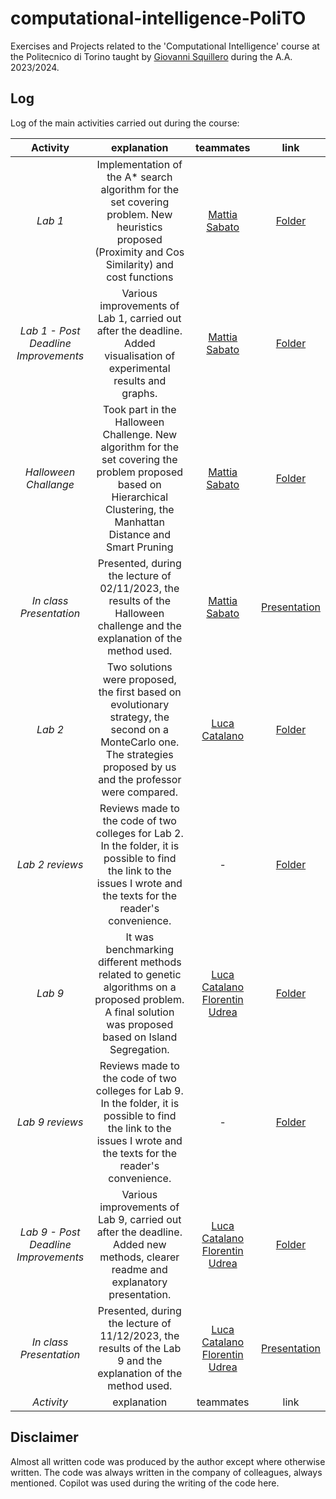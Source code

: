# computational-intelligence-PoliTO
Exercises and Projects related to the 'Computational Intelligence' course at the Politecnico di Torino taught by [Giovanni Squillero](https://github.com/squillero) during the A.A. 2023/2024.

## Log
Log of the main activities carried out during the course: 

|               **Activity**              |                                                                            **explanation**                                                                            |              **teammates**              |                                                                       **link**                                                                       |
|:--------------------------------------------:|:--------------------------------------------------------------------------------------------------------------------------------------------------------------------------:|:--------------------------------------------:|:---------------------------------------------------------------------------------------------------------------------------------------------------------:|
|                *Lab 1*                |             Implementation of the A* search  algorithm for the set covering problem. New heuristics proposed (Proximity and Cos Similarity) and cost functions             | [Mattia Sabato](https://github.com/Mattizza) |                    [Folder](https://github.com/ClaudioSavelli/computational-intelligence-PoliTO/tree/main/Laboratory%20Activities/Lab1)                   |
| *Lab 1 - Post  Deadline Improvements* |                           Various improvements of Lab 1, carried out after the deadline.  Added visualisation of experimental results and graphs.                          | [Mattia Sabato](https://github.com/Mattizza) | [Folder](https://github.com/ClaudioSavelli/computational-intelligence-PoliTO/tree/main/Laboratory%20Activities/Lab1%20-%20post%20deadline%20improvements) |
|         *Halloween Challange*         | Took part in the Halloween Challenge. New  algorithm for the set covering the problem proposed based on Hierarchical Clustering,  the Manhattan Distance and Smart Pruning | [Mattia Sabato](https://github.com/Mattizza) |             [Folder]( https://github.com/ClaudioSavelli/computational-intelligence-PoliTO/tree/main/Other%20Activities/Halloween%20Challange)             |
|        *In class Presentation*        |                       Presented, during the lecture of 02/11/2023,  the results of the Halloween challenge and  the explanation of the method used.                        | [Mattia Sabato](https://github.com/Mattizza) |              [Presentation](https://github.com/ClaudioSavelli/computational-intelligence-PoliTO/tree/main/Other%20Activities/Halloween%20Challange)             |
|               *Lab 2*              |                                                                                 Two solutions were proposed, the first based on evolutionary strategy, the second on a MonteCarlo one. The strategies proposed by us and the professor were compared.                                                                                |                   [Luca Catalano](https://github.com/LucaCatalano13)                  |                                                                            [Folder](https://github.com/ClaudioSavelli/computational-intelligence-PoliTO/tree/main/Laboratory%20Activities/Lab2)                                                                           |
|               *Lab 2 reviews*              |                                                                                 Reviews made to the code of two colleges for Lab 2. In the folder, it is possible to find the link to the issues I wrote and the texts for the reader's convenience.                                                                                |                   -                  |                                                                            [Folder](https://github.com/ClaudioSavelli/computational-intelligence-PoliTO/tree/main/Other%20Activities/Reviews/Lab2%20reviews)                                                                               |
|               *Lab 9*              |                                                                                 It was benchmarking different methods related to genetic algorithms on a proposed problem. A final solution was proposed based on Island Segregation.                                                                                |                   [Luca Catalano](https://github.com/LucaCatalano13) [Florentin Udrea](https://github.com/florentin1304)                  |                                                                            [Folder](https://github.com/ClaudioSavelli/computational-intelligence-PoliTO/tree/main/Laboratory%20Activities/Lab9)  
|               *Lab 9 reviews*              |                                                                                 Reviews made to the code of two colleges for Lab 9. In the folder, it is possible to find the link to the issues I wrote and the texts for the reader's convenience.                                                                                |                   -                  |                                                                            [Folder](https://github.com/ClaudioSavelli/computational-intelligence-PoliTO/tree/main/Other%20Activities/Reviews/Lab9%20reviews)          
| *Lab 9 - Post  Deadline Improvements* |                           Various improvements of Lab 9, carried out after the deadline.  Added new methods, clearer readme and explanatory presentation.                          | [Luca Catalano](https://github.com/LucaCatalano13) [Florentin Udrea](https://github.com/florentin1304) | [Folder](https://github.com/ClaudioSavelli/computational-intelligence-PoliTO/tree/main/Laboratory%20Activities/Lab9%20-%20post%20deadline%20improvements) |      
|        *In class Presentation*        |                       Presented, during the lecture of 11/12/2023,  the results of the Lab 9 and  the explanation of the method used.                        | [Luca Catalano](https://github.com/LucaCatalano13) [Florentin Udrea](https://github.com/florentin1304) |              [Presentation](https://github.com/ClaudioSavelli/computational-intelligence-PoliTO/tree/main/Laboratory%20Activities/Lab9%20-%20post%20deadline%20improvements/Presentation)             |                                                
*Activity*              |                                                                                 explanation                                                                                |                   teammates                  |                                                                            link 

## Disclaimer 

Almost all written code was produced by the author except where otherwise written. The code was always written in the company of colleagues, always mentioned. Copilot was used during the writing of the code here. 